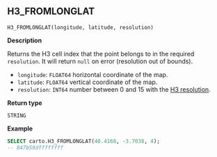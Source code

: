 ## H3_FROMLONGLAT

```sql:signature
H3_FROMLONGLAT(longitude, latitude, resolution)
```

**Description**

Returns the H3 cell index that the point belongs to in the required `resolution`. It will return `null` on error (resolution out of bounds).

* `longitude`: `FLOAT64` horizontal coordinate of the map.
* `latitude`: `FLOAT64` vertical coordinate of the map.
* `resolution`: `INT64` number between 0 and 15 with the [H3 resolution](https://h3geo.org/docs/core-library/restable).

**Return type**

`STRING`

**Example**

```sql
SELECT carto.H3_FROMLONGLAT(40.4168, -3.7038, 4);
-- 847b59dffffffff
```
